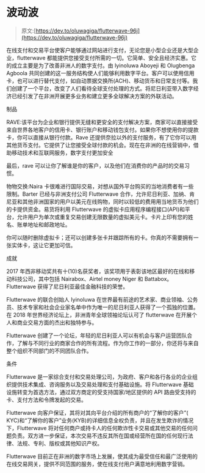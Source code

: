 # 波动波

> 原文:[https://dev.to/oluwagiga/flutterwave-96j](https://dev.to/oluwagiga/flutterwave-96j)

在线支付和交易平台使客户能够通过网站进行支付，无论您是小型企业还是大型企业，flutterwave 都能提供您接受支付所需的一切。它简单、安全且经济实惠。它的成立主要是为了改善非洲人的数字支付。由 Iyinoluwa Aboyeji 和 Olugbenga Agboola 共同创建的这一服务结构使人们能够利用数字平台。客户可以使用信用卡，也可以进行替代支付，如自动票据交换所(ACH)、移动货币和日常支付等。我们创建了一个平台，改变了人们看待全球支付处理的方式。将尼日利亚带入数字经济已经引发了在非洲开展更多业务和建立更多全球解决方案的外联活动。

制品

RAVE:该平台为企业和银行提供无缝和更安全的支付解决方案，商家可以直接接受来自世界各地客户的信用卡、银行账户和移动钱包支付。如果你不想使用你的提款卡，你可以直接从银行付款。Rave 还提供奈拉以外的支付服务，有了它你可以用其他货币支付。它提供了让您接受全球付款的机会。现在在非洲的在线营销中，借助移动技术和互联网服务，数字支付更加安全

最后，rave 可以让你了解谁是你的客户，以及他们在消费你的产品时的交易习惯。

物物交换:Naira 卡很难进行国际交易，对想从国外平台购买的当地消费者有一些限制。Barter 已经与非洲支付公司 Flutterwave 合作，允许尼日利亚、加纳、肯尼亚和其他非洲国家的用户以美元在线购物，同时以较低的费用用当地货币为他们的卡提供资金。易货将利用 Flutterwave 的虚拟卡应用程序编程接口(API)和平台，允许用户为单次或重复交易创建无限数量的虚拟美元卡。卡片上印有您的姓名、账单地址和邮政地址。

你可以随时删除虚拟卡；还可以创建多张卡并跟踪所有的卡。你真的不需要拥有一张实体卡，这让它更加可信。

成就

2017 年西非移动奖共有十(10)名获奖者，该奖项用于表彰该地区最好的在线和移动科技公司，其中包括 Nairabox、Airtel money Niger 和 Battabox。Flutterwave 获得了尼日利亚最佳金融科技的荣誉。

Flutterwave 的联合创始人 Iyinoluwa 在世界最有前途的艺术家、商业领袖、公务员、技术专家和社会企业家名单中作为唯一的尼日利亚人获得了一个孤独的位置。在 2018 年世界经济论坛上，非洲青年全球领袖论坛认可了 flutterwave 在开展个人和商业交易方面的杰出和独特参与。

Flutterwave 创建了一个论坛，年轻的尼日利亚人可以有机会与客户运营团队合作，了解与不同行业的商家合作的所有流程。作为你工作的一部分，你还将与来自整个组织不同部门的不同团队合作。

条件

Flutterwave 是一家综合支付和交易处理公司，为政府、客户和各行各业的企业组织提供技术集成、咨询服务以及交易处理和支付基础设施。将 Flutterwave 基础设施转变为首选方法，通过双方商定的受支持国家/地区提供的 API 路由受支持的卡、支付方法和令牌发起的交易。

Flutterwave 向客户保证，其将对其向平台介绍的所有商户的“了解你的客户”( KYC)和“了解你的客户”业务(KYB)的详细信息全权负责，并且在发生欺诈的情况下，Flutterwave 将对任何商户或持卡人的任何欺诈性卡交易或其他交易的任何问题负责。双方进一步保证，本次交易不违反其所在国或经营所在国的任何现行法律、法规、专利、版权或其他知识产权。

Flutterwave 目前正在非洲的数字市场上发展，使其成为最受信任和最广泛使用的在线交易网关，提供不同范围的服务，使在线支付用户满意地利用数字营销。